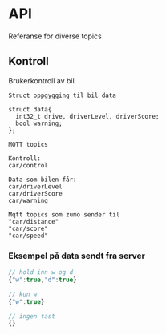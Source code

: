 # API

Referanse for diverse topics

## Kontroll

Brukerkontroll av bil

```
Struct oppgygging til bil data

struct data{
  int32_t drive, driverLevel, driverScore;
  bool warning;
};

MQTT topics

Kontroll:
car/control

Data som bilen får:
car/driverLevel
car/driverScore
car/warning

Mqtt topics som zumo sender til
"car/distance"
"car/score"
"car/speed"
```

### Eksempel på data sendt fra server

```js
// hold inn w og d
{"w":true,"d":true}

// kun w
{"w":true}

// ingen tast
{}
```
